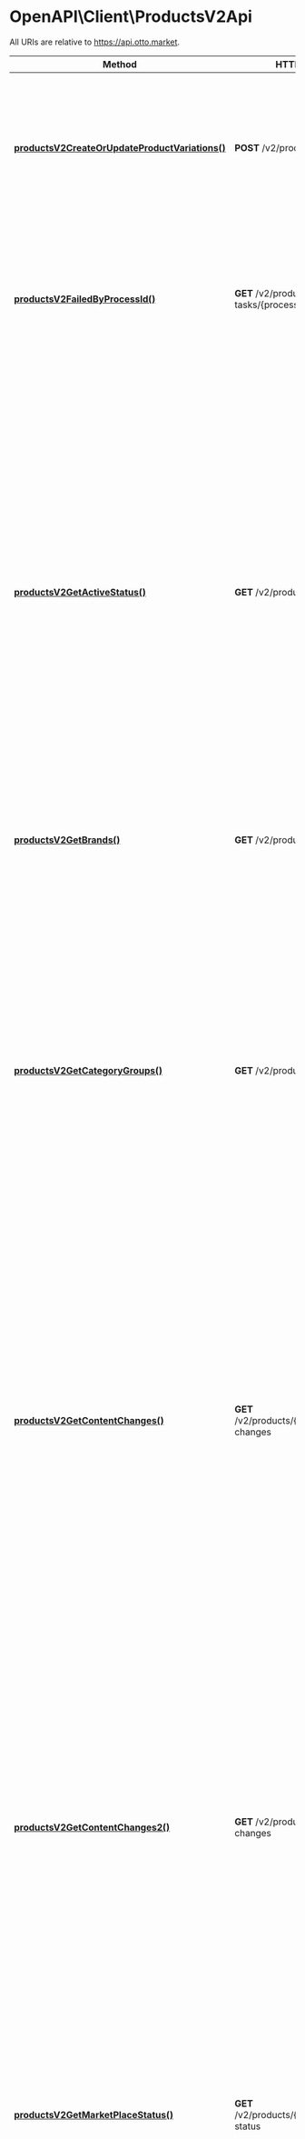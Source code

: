 # OpenAPI\Client\ProductsV2Api

All URIs are relative to https://api.otto.market.

Method | HTTP request | Description
------------- | ------------- | -------------
[**productsV2CreateOrUpdateProductVariations()**](ProductsV2Api.md#productsV2CreateOrUpdateProductVariations) | **POST** /v2/products | Create or update your product variations and get a process-id to query results. The limit for the number of product variations in one request is 500.
[**productsV2FailedByProcessId()**](ProductsV2Api.md#productsV2FailedByProcessId) | **GET** /v2/products/update-tasks/{processUuid}/failed | Request the failed products of the product data delivery with the linked processUuid. The response will contain a list of failed products with associated error details.
[**productsV2GetActiveStatus()**](ProductsV2Api.md#productsV2GetActiveStatus) | **GET** /v2/products/active-status | Read the active status of your product variations. The total number of results could be limited by specifying query parameters. Generally the resulting active status values will be paginated. The default page length is 100 active status entries per response, also the page size limit. The links specified in the result can be used to page through the total result space. Replaces corresponding online-status endpoint which now is marked as deprecated.
[**productsV2GetBrands()**](ProductsV2Api.md#productsV2GetBrands) | **GET** /v2/products/brands | Read the list of brands that are known on the Otto market place.
[**productsV2GetCategoryGroups()**](ProductsV2Api.md#productsV2GetCategoryGroups) | **GET** /v2/products/categories | Read the product categories and associated attributes of the OTTO market place. The total number of results could be limited by specifying query parameters. Generally the resulting product categories values will be paginated. The default page length is 100 product categories per response, the page size limit is 2000. The links specified in the result can be used to page through the total result space.
[**productsV2GetContentChanges()**](ProductsV2Api.md#productsV2GetContentChanges) | **GET** /v2/products/{sku}/content-changes | Read the content changes info for a single product variation within a specific time period. The resulting content changes will be paginated. The default page length is 100 entries per response, also the page size limit. The links specified in the result can be used to page through the total result space.
[**productsV2GetContentChanges2()**](ProductsV2Api.md#productsV2GetContentChanges2) | **GET** /v2/products/content-changes | Read the content changes for all your product variations within a specific time period. You can also use this endpoint to read the content changes for more than one variation or if the sku value contains slash (&#39;/&#39;) or dot (&#39;.&#39;) characters, so that you cannot use the other endpoint with one dedicated sku value in the path. The resulting content changes will be paginated. The default page length is 100 entries per response, which also is the page size upper limit. The links specified in the result can be used to page through the total result space.
[**productsV2GetMarketPlaceStatus()**](ProductsV2Api.md#productsV2GetMarketPlaceStatus) | **GET** /v2/products/{sku}/marketplace-status | Read the marketplace status for a single product variation.
[**productsV2GetMarketPlaceStatusList()**](ProductsV2Api.md#productsV2GetMarketPlaceStatusList) | **GET** /v2/products/marketplace-status | Read the marketplace status for your product variations. The total number of results could be limited by specifying query parameters. Generally the resulting marketplace status will be paginated. The default page length is 100 product variations per response, also the page size limit. The links specified in the result can be used to page through the total result space.
[**productsV2GetPartnerProducts()**](ProductsV2Api.md#productsV2GetPartnerProducts) | **GET** /v2/products | Read your product variations. The total number of results could be limited by specifying query parameters. Generally the resulting product variations will be paginated. The default page length is 100 product variations per response, also the page size limit. The links specified in the result can be used to page through the total result space.
[**productsV2GetProductVariation()**](ProductsV2Api.md#productsV2GetProductVariation) | **GET** /v2/products/{sku} | Read a single product variation.
[**productsV2GetProductVariationPrice()**](ProductsV2Api.md#productsV2GetProductVariationPrice) | **GET** /v2/products/{sku}/prices | Read product variations prices
[**productsV2GetProductVariationPrices()**](ProductsV2Api.md#productsV2GetProductVariationPrices) | **GET** /v2/products/prices | Read product variations prices
[**productsV2GetVariationActiveStatus()**](ProductsV2Api.md#productsV2GetVariationActiveStatus) | **GET** /v2/products/{sku}/active-status | Read the active status of a single product variation. Replaces corresponding online-status endpoint which now is marked as deprecated.
[**productsV2ProgressByProcessId()**](ProductsV2Api.md#productsV2ProgressByProcessId) | **GET** /v2/products/update-tasks/{processUuid} | Request the results of a product data delivery. The response will contain the links for the different parts of the result: products successfully created or updated, products with failures, products which did not contain any changes compared to the last sent version.
[**productsV2SucceededByProcessId()**](ProductsV2Api.md#productsV2SucceededByProcessId) | **GET** /v2/products/update-tasks/{processUuid}/succeeded | Request the succeeded products of the product data delivery with the linked processUuid. The response will contain a list of successfully delivered products.
[**productsV2UnchangedByProcessId()**](ProductsV2Api.md#productsV2UnchangedByProcessId) | **GET** /v2/products/update-tasks/{processUuid}/unchanged | Request the unchanged products of the product data delivery with the linked processUuid. The response will contain a list of unchanged products.
[**productsV2UpdateActiveStatus()**](ProductsV2Api.md#productsV2UpdateActiveStatus) | **POST** /v2/products/active-status | Update the active status of your product variations and get a process-id to query results.
[**productsV2UpdateProductVariationPrices()**](ProductsV2Api.md#productsV2UpdateProductVariationPrices) | **POST** /v2/products/prices | Update product variation prices


## `productsV2CreateOrUpdateProductVariations()`

```php
productsV2CreateOrUpdateProductVariations($x_request_timestamp, $product_variation_products_v2): \OpenAPI\Client\Model\ProductProcessProgressProductsV2
```

Create or update your product variations and get a process-id to query results. The limit for the number of product variations in one request is 500.

### Example

```php
<?php
require_once(__DIR__ . '/vendor/autoload.php');


// Configure Bearer (JWT) authorization: JWT
$config = OpenAPI\Client\Configuration::getDefaultConfiguration()->setAccessToken('YOUR_ACCESS_TOKEN');


$apiInstance = new OpenAPI\Client\Api\ProductsV2Api(
    // If you want use custom http client, pass your client which implements `GuzzleHttp\ClientInterface`.
    // This is optional, `GuzzleHttp\Client` will be used as default.
    new GuzzleHttp\Client(),
    $config
);
$x_request_timestamp = new \DateTime("2013-10-20T19:20:30+01:00"); // \DateTime | Holds the client side update request timestamp
$product_variation_products_v2 = array(new \OpenAPI\Client\Model\ProductVariationProductsV2()); // \OpenAPI\Client\Model\ProductVariationProductsV2[]

try {
    $result = $apiInstance->productsV2CreateOrUpdateProductVariations($x_request_timestamp, $product_variation_products_v2);
    print_r($result);
} catch (Exception $e) {
    echo 'Exception when calling ProductsV2Api->productsV2CreateOrUpdateProductVariations: ', $e->getMessage(), PHP_EOL;
}
```

### Parameters

Name | Type | Description  | Notes
------------- | ------------- | ------------- | -------------
 **x_request_timestamp** | **\DateTime**| Holds the client side update request timestamp | [optional]
 **product_variation_products_v2** | [**\OpenAPI\Client\Model\ProductVariationProductsV2[]**](../Model/ProductVariationProductsV2.md)|  | [optional]

### Return type

[**\OpenAPI\Client\Model\ProductProcessProgressProductsV2**](../Model/ProductProcessProgressProductsV2.md)

### Authorization

[JWT](../../README.md#JWT)

### HTTP request headers

- **Content-Type**: `application/json`
- **Accept**: `application/json`

[[Back to top]](#) [[Back to API list]](../../README.md#endpoints)
[[Back to Model list]](../../README.md#models)
[[Back to README]](../../README.md)

## `productsV2FailedByProcessId()`

```php
productsV2FailedByProcessId($process_uuid): \OpenAPI\Client\Model\ProductProcessResultProductsV2
```

Request the failed products of the product data delivery with the linked processUuid. The response will contain a list of failed products with associated error details.

### Example

```php
<?php
require_once(__DIR__ . '/vendor/autoload.php');


// Configure Bearer (JWT) authorization: JWT
$config = OpenAPI\Client\Configuration::getDefaultConfiguration()->setAccessToken('YOUR_ACCESS_TOKEN');


$apiInstance = new OpenAPI\Client\Api\ProductsV2Api(
    // If you want use custom http client, pass your client which implements `GuzzleHttp\ClientInterface`.
    // This is optional, `GuzzleHttp\Client` will be used as default.
    new GuzzleHttp\Client(),
    $config
);
$process_uuid = 'process_uuid_example'; // string | search for the failed products of a product data delivery identified by its processUuid.

try {
    $result = $apiInstance->productsV2FailedByProcessId($process_uuid);
    print_r($result);
} catch (Exception $e) {
    echo 'Exception when calling ProductsV2Api->productsV2FailedByProcessId: ', $e->getMessage(), PHP_EOL;
}
```

### Parameters

Name | Type | Description  | Notes
------------- | ------------- | ------------- | -------------
 **process_uuid** | **string**| search for the failed products of a product data delivery identified by its processUuid. |

### Return type

[**\OpenAPI\Client\Model\ProductProcessResultProductsV2**](../Model/ProductProcessResultProductsV2.md)

### Authorization

[JWT](../../README.md#JWT)

### HTTP request headers

- **Content-Type**: Not defined
- **Accept**: `*/*`

[[Back to top]](#) [[Back to API list]](../../README.md#endpoints)
[[Back to Model list]](../../README.md#models)
[[Back to README]](../../README.md)

## `productsV2GetActiveStatus()`

```php
productsV2GetActiveStatus($sku, $product_reference, $category, $brand, $page, $limit): \OpenAPI\Client\Model\ActiveStatusListResponseProductsV2
```

Read the active status of your product variations. The total number of results could be limited by specifying query parameters. Generally the resulting active status values will be paginated. The default page length is 100 active status entries per response, also the page size limit. The links specified in the result can be used to page through the total result space. Replaces corresponding online-status endpoint which now is marked as deprecated.

### Example

```php
<?php
require_once(__DIR__ . '/vendor/autoload.php');


// Configure Bearer (JWT) authorization: JWT
$config = OpenAPI\Client\Configuration::getDefaultConfiguration()->setAccessToken('YOUR_ACCESS_TOKEN');


$apiInstance = new OpenAPI\Client\Api\ProductsV2Api(
    // If you want use custom http client, pass your client which implements `GuzzleHttp\ClientInterface`.
    // This is optional, `GuzzleHttp\Client` will be used as default.
    new GuzzleHttp\Client(),
    $config
);
$sku = 'sku_example'; // string | search for product variations by their sku value. Use this if your sku values contain slash ('/') or dot ('.') characters.
$product_reference = 'product_reference_example'; // string | search for product variations by their productReference value
$category = 'category_example'; // string | search for product variations by their category value
$brand = 'brand_example'; // string | search for product variations by their brand value
$page = 56; // int
$limit = 56; // int | proposed limit for the number of active status values per response page (at most 100)

try {
    $result = $apiInstance->productsV2GetActiveStatus($sku, $product_reference, $category, $brand, $page, $limit);
    print_r($result);
} catch (Exception $e) {
    echo 'Exception when calling ProductsV2Api->productsV2GetActiveStatus: ', $e->getMessage(), PHP_EOL;
}
```

### Parameters

Name | Type | Description  | Notes
------------- | ------------- | ------------- | -------------
 **sku** | **string**| search for product variations by their sku value. Use this if your sku values contain slash (&#39;/&#39;) or dot (&#39;.&#39;) characters. | [optional]
 **product_reference** | **string**| search for product variations by their productReference value | [optional]
 **category** | **string**| search for product variations by their category value | [optional]
 **brand** | **string**| search for product variations by their brand value | [optional]
 **page** | **int**|  | [optional]
 **limit** | **int**| proposed limit for the number of active status values per response page (at most 100) | [optional]

### Return type

[**\OpenAPI\Client\Model\ActiveStatusListResponseProductsV2**](../Model/ActiveStatusListResponseProductsV2.md)

### Authorization

[JWT](../../README.md#JWT)

### HTTP request headers

- **Content-Type**: Not defined
- **Accept**: `application/json`

[[Back to top]](#) [[Back to API list]](../../README.md#endpoints)
[[Back to Model list]](../../README.md#models)
[[Back to README]](../../README.md)

## `productsV2GetBrands()`

```php
productsV2GetBrands(): \OpenAPI\Client\Model\BrandProductsV2[]
```

Read the list of brands that are known on the Otto market place.

### Example

```php
<?php
require_once(__DIR__ . '/vendor/autoload.php');


// Configure Bearer (JWT) authorization: JWT
$config = OpenAPI\Client\Configuration::getDefaultConfiguration()->setAccessToken('YOUR_ACCESS_TOKEN');


$apiInstance = new OpenAPI\Client\Api\ProductsV2Api(
    // If you want use custom http client, pass your client which implements `GuzzleHttp\ClientInterface`.
    // This is optional, `GuzzleHttp\Client` will be used as default.
    new GuzzleHttp\Client(),
    $config
);

try {
    $result = $apiInstance->productsV2GetBrands();
    print_r($result);
} catch (Exception $e) {
    echo 'Exception when calling ProductsV2Api->productsV2GetBrands: ', $e->getMessage(), PHP_EOL;
}
```

### Parameters

This endpoint does not need any parameter.

### Return type

[**\OpenAPI\Client\Model\BrandProductsV2[]**](../Model/BrandProductsV2.md)

### Authorization

[JWT](../../README.md#JWT)

### HTTP request headers

- **Content-Type**: Not defined
- **Accept**: `application/json`

[[Back to top]](#) [[Back to API list]](../../README.md#endpoints)
[[Back to Model list]](../../README.md#models)
[[Back to README]](../../README.md)

## `productsV2GetCategoryGroups()`

```php
productsV2GetCategoryGroups($page, $limit): \OpenAPI\Client\Model\CategoryGroupsProductsV2
```

Read the product categories and associated attributes of the OTTO market place. The total number of results could be limited by specifying query parameters. Generally the resulting product categories values will be paginated. The default page length is 100 product categories per response, the page size limit is 2000. The links specified in the result can be used to page through the total result space.

### Example

```php
<?php
require_once(__DIR__ . '/vendor/autoload.php');


// Configure Bearer (JWT) authorization: JWT
$config = OpenAPI\Client\Configuration::getDefaultConfiguration()->setAccessToken('YOUR_ACCESS_TOKEN');


$apiInstance = new OpenAPI\Client\Api\ProductsV2Api(
    // If you want use custom http client, pass your client which implements `GuzzleHttp\ClientInterface`.
    // This is optional, `GuzzleHttp\Client` will be used as default.
    new GuzzleHttp\Client(),
    $config
);
$page = 56; // int
$limit = 56; // int | proposed limit for the number of product categories per response page  (at most 2000)

try {
    $result = $apiInstance->productsV2GetCategoryGroups($page, $limit);
    print_r($result);
} catch (Exception $e) {
    echo 'Exception when calling ProductsV2Api->productsV2GetCategoryGroups: ', $e->getMessage(), PHP_EOL;
}
```

### Parameters

Name | Type | Description  | Notes
------------- | ------------- | ------------- | -------------
 **page** | **int**|  | [optional]
 **limit** | **int**| proposed limit for the number of product categories per response page  (at most 2000) | [optional]

### Return type

[**\OpenAPI\Client\Model\CategoryGroupsProductsV2**](../Model/CategoryGroupsProductsV2.md)

### Authorization

[JWT](../../README.md#JWT)

### HTTP request headers

- **Content-Type**: Not defined
- **Accept**: `application/json`

[[Back to top]](#) [[Back to API list]](../../README.md#endpoints)
[[Back to Model list]](../../README.md#models)
[[Back to README]](../../README.md)

## `productsV2GetContentChanges()`

```php
productsV2GetContentChanges($sku, $from_date, $page, $limit): \OpenAPI\Client\Model\ContentChangesApiResultProductsV2
```

Read the content changes info for a single product variation within a specific time period. The resulting content changes will be paginated. The default page length is 100 entries per response, also the page size limit. The links specified in the result can be used to page through the total result space.

### Example

```php
<?php
require_once(__DIR__ . '/vendor/autoload.php');


// Configure Bearer (JWT) authorization: JWT
$config = OpenAPI\Client\Configuration::getDefaultConfiguration()->setAccessToken('YOUR_ACCESS_TOKEN');


$apiInstance = new OpenAPI\Client\Api\ProductsV2Api(
    // If you want use custom http client, pass your client which implements `GuzzleHttp\ClientInterface`.
    // This is optional, `GuzzleHttp\Client` will be used as default.
    new GuzzleHttp\Client(),
    $config
);
$sku = 'sku_example'; // string | search for a product variation by its SKU value
$from_date = new \DateTime("2013-10-20T19:20:30+01:00"); // \DateTime | search for content changes from this time on. The maxmimum and default value is 28 days before now. Future values can be specified, but lead to an empty result.
$page = 56; // int
$limit = 56; // int | proposed limit for the number of entries per response page (at most 100)

try {
    $result = $apiInstance->productsV2GetContentChanges($sku, $from_date, $page, $limit);
    print_r($result);
} catch (Exception $e) {
    echo 'Exception when calling ProductsV2Api->productsV2GetContentChanges: ', $e->getMessage(), PHP_EOL;
}
```

### Parameters

Name | Type | Description  | Notes
------------- | ------------- | ------------- | -------------
 **sku** | **string**| search for a product variation by its SKU value |
 **from_date** | **\DateTime**| search for content changes from this time on. The maxmimum and default value is 28 days before now. Future values can be specified, but lead to an empty result. | [optional]
 **page** | **int**|  | [optional]
 **limit** | **int**| proposed limit for the number of entries per response page (at most 100) | [optional]

### Return type

[**\OpenAPI\Client\Model\ContentChangesApiResultProductsV2**](../Model/ContentChangesApiResultProductsV2.md)

### Authorization

[JWT](../../README.md#JWT)

### HTTP request headers

- **Content-Type**: Not defined
- **Accept**: `application/json`

[[Back to top]](#) [[Back to API list]](../../README.md#endpoints)
[[Back to Model list]](../../README.md#models)
[[Back to README]](../../README.md)

## `productsV2GetContentChanges2()`

```php
productsV2GetContentChanges2($sku, $from_date, $page, $limit): \OpenAPI\Client\Model\ContentChangesApiResultProductsV2
```

Read the content changes for all your product variations within a specific time period. You can also use this endpoint to read the content changes for more than one variation or if the sku value contains slash ('/') or dot ('.') characters, so that you cannot use the other endpoint with one dedicated sku value in the path. The resulting content changes will be paginated. The default page length is 100 entries per response, which also is the page size upper limit. The links specified in the result can be used to page through the total result space.

### Example

```php
<?php
require_once(__DIR__ . '/vendor/autoload.php');


// Configure Bearer (JWT) authorization: JWT
$config = OpenAPI\Client\Configuration::getDefaultConfiguration()->setAccessToken('YOUR_ACCESS_TOKEN');


$apiInstance = new OpenAPI\Client\Api\ProductsV2Api(
    // If you want use custom http client, pass your client which implements `GuzzleHttp\ClientInterface`.
    // This is optional, `GuzzleHttp\Client` will be used as default.
    new GuzzleHttp\Client(),
    $config
);
$sku = array('sku_example'); // string[] | search for product variations by their sku value. Use this to query for multiple variations or if your sku values contain slash ('/') or dot ('.') characters. You may separate multiple sku values by comma or state each one with a &sku= in front of the value. Please note that if you like to query for a single variation whose value contains a comma you have to add one empty &sku= at the end of the query string or use the other endpoint.
$from_date = new \DateTime("2013-10-20T19:20:30+01:00"); // \DateTime | search for content changes from this time on. The maxmimum and default value is 28 days before now. Future values can be specified, but lead to an empty result.
$page = 56; // int
$limit = 56; // int | proposed limit for the number of content changes per response page (at most 100)

try {
    $result = $apiInstance->productsV2GetContentChanges2($sku, $from_date, $page, $limit);
    print_r($result);
} catch (Exception $e) {
    echo 'Exception when calling ProductsV2Api->productsV2GetContentChanges2: ', $e->getMessage(), PHP_EOL;
}
```

### Parameters

Name | Type | Description  | Notes
------------- | ------------- | ------------- | -------------
 **sku** | [**string[]**](../Model/string.md)| search for product variations by their sku value. Use this to query for multiple variations or if your sku values contain slash (&#39;/&#39;) or dot (&#39;.&#39;) characters. You may separate multiple sku values by comma or state each one with a &amp;sku&#x3D; in front of the value. Please note that if you like to query for a single variation whose value contains a comma you have to add one empty &amp;sku&#x3D; at the end of the query string or use the other endpoint. | [optional]
 **from_date** | **\DateTime**| search for content changes from this time on. The maxmimum and default value is 28 days before now. Future values can be specified, but lead to an empty result. | [optional]
 **page** | **int**|  | [optional]
 **limit** | **int**| proposed limit for the number of content changes per response page (at most 100) | [optional]

### Return type

[**\OpenAPI\Client\Model\ContentChangesApiResultProductsV2**](../Model/ContentChangesApiResultProductsV2.md)

### Authorization

[JWT](../../README.md#JWT)

### HTTP request headers

- **Content-Type**: Not defined
- **Accept**: `application/json`

[[Back to top]](#) [[Back to API list]](../../README.md#endpoints)
[[Back to Model list]](../../README.md#models)
[[Back to README]](../../README.md)

## `productsV2GetMarketPlaceStatus()`

```php
productsV2GetMarketPlaceStatus($sku): \OpenAPI\Client\Model\MarketPlaceStatusProductsV2
```

Read the marketplace status for a single product variation.

### Example

```php
<?php
require_once(__DIR__ . '/vendor/autoload.php');


// Configure Bearer (JWT) authorization: JWT
$config = OpenAPI\Client\Configuration::getDefaultConfiguration()->setAccessToken('YOUR_ACCESS_TOKEN');


$apiInstance = new OpenAPI\Client\Api\ProductsV2Api(
    // If you want use custom http client, pass your client which implements `GuzzleHttp\ClientInterface`.
    // This is optional, `GuzzleHttp\Client` will be used as default.
    new GuzzleHttp\Client(),
    $config
);
$sku = 'sku_example'; // string | search for a marketplace status by its SKU value

try {
    $result = $apiInstance->productsV2GetMarketPlaceStatus($sku);
    print_r($result);
} catch (Exception $e) {
    echo 'Exception when calling ProductsV2Api->productsV2GetMarketPlaceStatus: ', $e->getMessage(), PHP_EOL;
}
```

### Parameters

Name | Type | Description  | Notes
------------- | ------------- | ------------- | -------------
 **sku** | **string**| search for a marketplace status by its SKU value |

### Return type

[**\OpenAPI\Client\Model\MarketPlaceStatusProductsV2**](../Model/MarketPlaceStatusProductsV2.md)

### Authorization

[JWT](../../README.md#JWT)

### HTTP request headers

- **Content-Type**: Not defined
- **Accept**: `application/json`

[[Back to top]](#) [[Back to API list]](../../README.md#endpoints)
[[Back to Model list]](../../README.md#models)
[[Back to README]](../../README.md)

## `productsV2GetMarketPlaceStatusList()`

```php
productsV2GetMarketPlaceStatusList($sku, $product_reference, $category, $brand, $from_date, $page, $limit, $market_place_status): \OpenAPI\Client\Model\MarketPlaceStatusApiResultProductsV2
```

Read the marketplace status for your product variations. The total number of results could be limited by specifying query parameters. Generally the resulting marketplace status will be paginated. The default page length is 100 product variations per response, also the page size limit. The links specified in the result can be used to page through the total result space.

### Example

```php
<?php
require_once(__DIR__ . '/vendor/autoload.php');


// Configure Bearer (JWT) authorization: JWT
$config = OpenAPI\Client\Configuration::getDefaultConfiguration()->setAccessToken('YOUR_ACCESS_TOKEN');


$apiInstance = new OpenAPI\Client\Api\ProductsV2Api(
    // If you want use custom http client, pass your client which implements `GuzzleHttp\ClientInterface`.
    // This is optional, `GuzzleHttp\Client` will be used as default.
    new GuzzleHttp\Client(),
    $config
);
$sku = 'sku_example'; // string | search for product variations by their sku value. Use this if your sku values contain slash ('/') or dot ('.') characters.
$product_reference = 'product_reference_example'; // string | search marketplace status by the productReference value of the related product variations
$category = 'category_example'; // string | search marketplace status by the category value of the related product variations
$brand = 'brand_example'; // string | search marketplace status by the brand value of the related product variations
$from_date = new \DateTime("2013-10-20T19:20:30+01:00"); // \DateTime | search marketplace status for a time range starting with the given date (in ISO8601, like '2021-10-09T07:52:19.820Z' or '2021-10-09T07:52:19.820+01:00')
$page = 56; // int | page to load
$limit = 56; // int | proposed limit for the number of marketplace status per response page (at most 1000)
$market_place_status = array('market_place_status_example'); // string[] | only include items that match any of the provided status

try {
    $result = $apiInstance->productsV2GetMarketPlaceStatusList($sku, $product_reference, $category, $brand, $from_date, $page, $limit, $market_place_status);
    print_r($result);
} catch (Exception $e) {
    echo 'Exception when calling ProductsV2Api->productsV2GetMarketPlaceStatusList: ', $e->getMessage(), PHP_EOL;
}
```

### Parameters

Name | Type | Description  | Notes
------------- | ------------- | ------------- | -------------
 **sku** | **string**| search for product variations by their sku value. Use this if your sku values contain slash (&#39;/&#39;) or dot (&#39;.&#39;) characters. | [optional]
 **product_reference** | **string**| search marketplace status by the productReference value of the related product variations | [optional]
 **category** | **string**| search marketplace status by the category value of the related product variations | [optional]
 **brand** | **string**| search marketplace status by the brand value of the related product variations | [optional]
 **from_date** | **\DateTime**| search marketplace status for a time range starting with the given date (in ISO8601, like &#39;2021-10-09T07:52:19.820Z&#39; or &#39;2021-10-09T07:52:19.820+01:00&#39;) | [optional]
 **page** | **int**| page to load | [optional]
 **limit** | **int**| proposed limit for the number of marketplace status per response page (at most 1000) | [optional]
 **market_place_status** | [**string[]**](../Model/string.md)| only include items that match any of the provided status | [optional]

### Return type

[**\OpenAPI\Client\Model\MarketPlaceStatusApiResultProductsV2**](../Model/MarketPlaceStatusApiResultProductsV2.md)

### Authorization

[JWT](../../README.md#JWT)

### HTTP request headers

- **Content-Type**: Not defined
- **Accept**: `application/json`

[[Back to top]](#) [[Back to API list]](../../README.md#endpoints)
[[Back to Model list]](../../README.md#models)
[[Back to README]](../../README.md)

## `productsV2GetPartnerProducts()`

```php
productsV2GetPartnerProducts($sku, $product_reference, $category, $brand, $page, $limit): \OpenAPI\Client\Model\ProductVariationApiResultProductsV2
```

Read your product variations. The total number of results could be limited by specifying query parameters. Generally the resulting product variations will be paginated. The default page length is 100 product variations per response, also the page size limit. The links specified in the result can be used to page through the total result space.

### Example

```php
<?php
require_once(__DIR__ . '/vendor/autoload.php');


// Configure Bearer (JWT) authorization: JWT
$config = OpenAPI\Client\Configuration::getDefaultConfiguration()->setAccessToken('YOUR_ACCESS_TOKEN');


$apiInstance = new OpenAPI\Client\Api\ProductsV2Api(
    // If you want use custom http client, pass your client which implements `GuzzleHttp\ClientInterface`.
    // This is optional, `GuzzleHttp\Client` will be used as default.
    new GuzzleHttp\Client(),
    $config
);
$sku = 'sku_example'; // string | search for product variations by their sku value. Use this if your sku values contain slash ('/') or dot ('.') characters.
$product_reference = 'product_reference_example'; // string | search for product variations by their productReference value
$category = 'category_example'; // string | search for product variations by their category value
$brand = 'brand_example'; // string | search for product variations by their brand value
$page = 56; // int
$limit = 56; // int | proposed limit for the number of products per response page (at most 100)

try {
    $result = $apiInstance->productsV2GetPartnerProducts($sku, $product_reference, $category, $brand, $page, $limit);
    print_r($result);
} catch (Exception $e) {
    echo 'Exception when calling ProductsV2Api->productsV2GetPartnerProducts: ', $e->getMessage(), PHP_EOL;
}
```

### Parameters

Name | Type | Description  | Notes
------------- | ------------- | ------------- | -------------
 **sku** | **string**| search for product variations by their sku value. Use this if your sku values contain slash (&#39;/&#39;) or dot (&#39;.&#39;) characters. | [optional]
 **product_reference** | **string**| search for product variations by their productReference value | [optional]
 **category** | **string**| search for product variations by their category value | [optional]
 **brand** | **string**| search for product variations by their brand value | [optional]
 **page** | **int**|  | [optional]
 **limit** | **int**| proposed limit for the number of products per response page (at most 100) | [optional]

### Return type

[**\OpenAPI\Client\Model\ProductVariationApiResultProductsV2**](../Model/ProductVariationApiResultProductsV2.md)

### Authorization

[JWT](../../README.md#JWT)

### HTTP request headers

- **Content-Type**: Not defined
- **Accept**: `application/json`

[[Back to top]](#) [[Back to API list]](../../README.md#endpoints)
[[Back to Model list]](../../README.md#models)
[[Back to README]](../../README.md)

## `productsV2GetProductVariation()`

```php
productsV2GetProductVariation($sku): \OpenAPI\Client\Model\ProductVariationProductsV2
```

Read a single product variation.

### Example

```php
<?php
require_once(__DIR__ . '/vendor/autoload.php');


// Configure Bearer (JWT) authorization: JWT
$config = OpenAPI\Client\Configuration::getDefaultConfiguration()->setAccessToken('YOUR_ACCESS_TOKEN');


$apiInstance = new OpenAPI\Client\Api\ProductsV2Api(
    // If you want use custom http client, pass your client which implements `GuzzleHttp\ClientInterface`.
    // This is optional, `GuzzleHttp\Client` will be used as default.
    new GuzzleHttp\Client(),
    $config
);
$sku = 'sku_example'; // string | search for a product variation by its SKU value

try {
    $result = $apiInstance->productsV2GetProductVariation($sku);
    print_r($result);
} catch (Exception $e) {
    echo 'Exception when calling ProductsV2Api->productsV2GetProductVariation: ', $e->getMessage(), PHP_EOL;
}
```

### Parameters

Name | Type | Description  | Notes
------------- | ------------- | ------------- | -------------
 **sku** | **string**| search for a product variation by its SKU value |

### Return type

[**\OpenAPI\Client\Model\ProductVariationProductsV2**](../Model/ProductVariationProductsV2.md)

### Authorization

[JWT](../../README.md#JWT)

### HTTP request headers

- **Content-Type**: Not defined
- **Accept**: `application/json`

[[Back to top]](#) [[Back to API list]](../../README.md#endpoints)
[[Back to Model list]](../../README.md#models)
[[Back to README]](../../README.md)

## `productsV2GetProductVariationPrice()`

```php
productsV2GetProductVariationPrice($sku): \OpenAPI\Client\Model\SkuPricingProductsV2
```

Read product variations prices

Read the price data of a single product variation.

### Example

```php
<?php
require_once(__DIR__ . '/vendor/autoload.php');


// Configure Bearer (JWT) authorization: JWT
$config = OpenAPI\Client\Configuration::getDefaultConfiguration()->setAccessToken('YOUR_ACCESS_TOKEN');


$apiInstance = new OpenAPI\Client\Api\ProductsV2Api(
    // If you want use custom http client, pass your client which implements `GuzzleHttp\ClientInterface`.
    // This is optional, `GuzzleHttp\Client` will be used as default.
    new GuzzleHttp\Client(),
    $config
);
$sku = 'sku_example'; // string | search for a product variation by its SKU value

try {
    $result = $apiInstance->productsV2GetProductVariationPrice($sku);
    print_r($result);
} catch (Exception $e) {
    echo 'Exception when calling ProductsV2Api->productsV2GetProductVariationPrice: ', $e->getMessage(), PHP_EOL;
}
```

### Parameters

Name | Type | Description  | Notes
------------- | ------------- | ------------- | -------------
 **sku** | **string**| search for a product variation by its SKU value |

### Return type

[**\OpenAPI\Client\Model\SkuPricingProductsV2**](../Model/SkuPricingProductsV2.md)

### Authorization

[JWT](../../README.md#JWT)

### HTTP request headers

- **Content-Type**: Not defined
- **Accept**: `application/json`

[[Back to top]](#) [[Back to API list]](../../README.md#endpoints)
[[Back to Model list]](../../README.md#models)
[[Back to README]](../../README.md)

## `productsV2GetProductVariationPrices()`

```php
productsV2GetProductVariationPrices($sku, $product_reference, $category, $brand, $page, $limit): \OpenAPI\Client\Model\PriceApiResultProductsV2
```

Read product variations prices

Read your product variations prices. The total number of results could be limited by specifying query parameters. Generally the resulting product variations will be paginated. The default page length is 100 product variations per response, also the page size limit. The links specified in the result can be used to page through the total result space.

### Example

```php
<?php
require_once(__DIR__ . '/vendor/autoload.php');


// Configure Bearer (JWT) authorization: JWT
$config = OpenAPI\Client\Configuration::getDefaultConfiguration()->setAccessToken('YOUR_ACCESS_TOKEN');


$apiInstance = new OpenAPI\Client\Api\ProductsV2Api(
    // If you want use custom http client, pass your client which implements `GuzzleHttp\ClientInterface`.
    // This is optional, `GuzzleHttp\Client` will be used as default.
    new GuzzleHttp\Client(),
    $config
);
$sku = 'sku_example'; // string | search for product variations by their sku value. Use this if your sku values contain slash ('/') or dot ('.') characters.
$product_reference = 'product_reference_example'; // string | search for product variations by their productReference value
$category = 'category_example'; // string | search for product variations by their category value
$brand = 'brand_example'; // string | search for product variations by their brand value
$page = 56; // int
$limit = 56; // int | proposed limit for the number of products per response page (at most 100)

try {
    $result = $apiInstance->productsV2GetProductVariationPrices($sku, $product_reference, $category, $brand, $page, $limit);
    print_r($result);
} catch (Exception $e) {
    echo 'Exception when calling ProductsV2Api->productsV2GetProductVariationPrices: ', $e->getMessage(), PHP_EOL;
}
```

### Parameters

Name | Type | Description  | Notes
------------- | ------------- | ------------- | -------------
 **sku** | **string**| search for product variations by their sku value. Use this if your sku values contain slash (&#39;/&#39;) or dot (&#39;.&#39;) characters. | [optional]
 **product_reference** | **string**| search for product variations by their productReference value | [optional]
 **category** | **string**| search for product variations by their category value | [optional]
 **brand** | **string**| search for product variations by their brand value | [optional]
 **page** | **int**|  | [optional]
 **limit** | **int**| proposed limit for the number of products per response page (at most 100) | [optional]

### Return type

[**\OpenAPI\Client\Model\PriceApiResultProductsV2**](../Model/PriceApiResultProductsV2.md)

### Authorization

[JWT](../../README.md#JWT)

### HTTP request headers

- **Content-Type**: Not defined
- **Accept**: `application/json`

[[Back to top]](#) [[Back to API list]](../../README.md#endpoints)
[[Back to Model list]](../../README.md#models)
[[Back to README]](../../README.md)

## `productsV2GetVariationActiveStatus()`

```php
productsV2GetVariationActiveStatus($sku): \OpenAPI\Client\Model\ActiveStatusProductsV2
```

Read the active status of a single product variation. Replaces corresponding online-status endpoint which now is marked as deprecated.

### Example

```php
<?php
require_once(__DIR__ . '/vendor/autoload.php');


// Configure Bearer (JWT) authorization: JWT
$config = OpenAPI\Client\Configuration::getDefaultConfiguration()->setAccessToken('YOUR_ACCESS_TOKEN');


$apiInstance = new OpenAPI\Client\Api\ProductsV2Api(
    // If you want use custom http client, pass your client which implements `GuzzleHttp\ClientInterface`.
    // This is optional, `GuzzleHttp\Client` will be used as default.
    new GuzzleHttp\Client(),
    $config
);
$sku = 'sku_example'; // string | search for a product variation by its SKU value

try {
    $result = $apiInstance->productsV2GetVariationActiveStatus($sku);
    print_r($result);
} catch (Exception $e) {
    echo 'Exception when calling ProductsV2Api->productsV2GetVariationActiveStatus: ', $e->getMessage(), PHP_EOL;
}
```

### Parameters

Name | Type | Description  | Notes
------------- | ------------- | ------------- | -------------
 **sku** | **string**| search for a product variation by its SKU value |

### Return type

[**\OpenAPI\Client\Model\ActiveStatusProductsV2**](../Model/ActiveStatusProductsV2.md)

### Authorization

[JWT](../../README.md#JWT)

### HTTP request headers

- **Content-Type**: Not defined
- **Accept**: `application/json`

[[Back to top]](#) [[Back to API list]](../../README.md#endpoints)
[[Back to Model list]](../../README.md#models)
[[Back to README]](../../README.md)

## `productsV2ProgressByProcessId()`

```php
productsV2ProgressByProcessId($process_uuid): \OpenAPI\Client\Model\ProductProcessProgressProductsV2
```

Request the results of a product data delivery. The response will contain the links for the different parts of the result: products successfully created or updated, products with failures, products which did not contain any changes compared to the last sent version.

### Example

```php
<?php
require_once(__DIR__ . '/vendor/autoload.php');


// Configure Bearer (JWT) authorization: JWT
$config = OpenAPI\Client\Configuration::getDefaultConfiguration()->setAccessToken('YOUR_ACCESS_TOKEN');


$apiInstance = new OpenAPI\Client\Api\ProductsV2Api(
    // If you want use custom http client, pass your client which implements `GuzzleHttp\ClientInterface`.
    // This is optional, `GuzzleHttp\Client` will be used as default.
    new GuzzleHttp\Client(),
    $config
);
$process_uuid = 'process_uuid_example'; // string | search for a product data delivery result by its processUuid.

try {
    $result = $apiInstance->productsV2ProgressByProcessId($process_uuid);
    print_r($result);
} catch (Exception $e) {
    echo 'Exception when calling ProductsV2Api->productsV2ProgressByProcessId: ', $e->getMessage(), PHP_EOL;
}
```

### Parameters

Name | Type | Description  | Notes
------------- | ------------- | ------------- | -------------
 **process_uuid** | **string**| search for a product data delivery result by its processUuid. |

### Return type

[**\OpenAPI\Client\Model\ProductProcessProgressProductsV2**](../Model/ProductProcessProgressProductsV2.md)

### Authorization

[JWT](../../README.md#JWT)

### HTTP request headers

- **Content-Type**: Not defined
- **Accept**: `*/*`

[[Back to top]](#) [[Back to API list]](../../README.md#endpoints)
[[Back to Model list]](../../README.md#models)
[[Back to README]](../../README.md)

## `productsV2SucceededByProcessId()`

```php
productsV2SucceededByProcessId($process_uuid): \OpenAPI\Client\Model\ProductProcessResultProductsV2
```

Request the succeeded products of the product data delivery with the linked processUuid. The response will contain a list of successfully delivered products.

### Example

```php
<?php
require_once(__DIR__ . '/vendor/autoload.php');


// Configure Bearer (JWT) authorization: JWT
$config = OpenAPI\Client\Configuration::getDefaultConfiguration()->setAccessToken('YOUR_ACCESS_TOKEN');


$apiInstance = new OpenAPI\Client\Api\ProductsV2Api(
    // If you want use custom http client, pass your client which implements `GuzzleHttp\ClientInterface`.
    // This is optional, `GuzzleHttp\Client` will be used as default.
    new GuzzleHttp\Client(),
    $config
);
$process_uuid = 'process_uuid_example'; // string | search for the succeeded products of a product data delivery identified by its processUuid.

try {
    $result = $apiInstance->productsV2SucceededByProcessId($process_uuid);
    print_r($result);
} catch (Exception $e) {
    echo 'Exception when calling ProductsV2Api->productsV2SucceededByProcessId: ', $e->getMessage(), PHP_EOL;
}
```

### Parameters

Name | Type | Description  | Notes
------------- | ------------- | ------------- | -------------
 **process_uuid** | **string**| search for the succeeded products of a product data delivery identified by its processUuid. |

### Return type

[**\OpenAPI\Client\Model\ProductProcessResultProductsV2**](../Model/ProductProcessResultProductsV2.md)

### Authorization

[JWT](../../README.md#JWT)

### HTTP request headers

- **Content-Type**: Not defined
- **Accept**: `*/*`

[[Back to top]](#) [[Back to API list]](../../README.md#endpoints)
[[Back to Model list]](../../README.md#models)
[[Back to README]](../../README.md)

## `productsV2UnchangedByProcessId()`

```php
productsV2UnchangedByProcessId($process_uuid): \OpenAPI\Client\Model\ProductProcessResultProductsV2
```

Request the unchanged products of the product data delivery with the linked processUuid. The response will contain a list of unchanged products.

### Example

```php
<?php
require_once(__DIR__ . '/vendor/autoload.php');


// Configure Bearer (JWT) authorization: JWT
$config = OpenAPI\Client\Configuration::getDefaultConfiguration()->setAccessToken('YOUR_ACCESS_TOKEN');


$apiInstance = new OpenAPI\Client\Api\ProductsV2Api(
    // If you want use custom http client, pass your client which implements `GuzzleHttp\ClientInterface`.
    // This is optional, `GuzzleHttp\Client` will be used as default.
    new GuzzleHttp\Client(),
    $config
);
$process_uuid = 'process_uuid_example'; // string | search for the unchanged products of a product data delivery identified by its processUuid.

try {
    $result = $apiInstance->productsV2UnchangedByProcessId($process_uuid);
    print_r($result);
} catch (Exception $e) {
    echo 'Exception when calling ProductsV2Api->productsV2UnchangedByProcessId: ', $e->getMessage(), PHP_EOL;
}
```

### Parameters

Name | Type | Description  | Notes
------------- | ------------- | ------------- | -------------
 **process_uuid** | **string**| search for the unchanged products of a product data delivery identified by its processUuid. |

### Return type

[**\OpenAPI\Client\Model\ProductProcessResultProductsV2**](../Model/ProductProcessResultProductsV2.md)

### Authorization

[JWT](../../README.md#JWT)

### HTTP request headers

- **Content-Type**: Not defined
- **Accept**: `*/*`

[[Back to top]](#) [[Back to API list]](../../README.md#endpoints)
[[Back to Model list]](../../README.md#models)
[[Back to README]](../../README.md)

## `productsV2UpdateActiveStatus()`

```php
productsV2UpdateActiveStatus($x_request_timestamp, $active_status_list_request_products_v2): \OpenAPI\Client\Model\ProductProcessProgressProductsV2
```

Update the active status of your product variations and get a process-id to query results.

### Example

```php
<?php
require_once(__DIR__ . '/vendor/autoload.php');


// Configure Bearer (JWT) authorization: JWT
$config = OpenAPI\Client\Configuration::getDefaultConfiguration()->setAccessToken('YOUR_ACCESS_TOKEN');


$apiInstance = new OpenAPI\Client\Api\ProductsV2Api(
    // If you want use custom http client, pass your client which implements `GuzzleHttp\ClientInterface`.
    // This is optional, `GuzzleHttp\Client` will be used as default.
    new GuzzleHttp\Client(),
    $config
);
$x_request_timestamp = 2000-10-31T01:30:10.000-05:00; // string | Holds the optional client side update request timestamp, in ISO DateTime format
$active_status_list_request_products_v2 = new \OpenAPI\Client\Model\ActiveStatusListRequestProductsV2(); // \OpenAPI\Client\Model\ActiveStatusListRequestProductsV2

try {
    $result = $apiInstance->productsV2UpdateActiveStatus($x_request_timestamp, $active_status_list_request_products_v2);
    print_r($result);
} catch (Exception $e) {
    echo 'Exception when calling ProductsV2Api->productsV2UpdateActiveStatus: ', $e->getMessage(), PHP_EOL;
}
```

### Parameters

Name | Type | Description  | Notes
------------- | ------------- | ------------- | -------------
 **x_request_timestamp** | **string**| Holds the optional client side update request timestamp, in ISO DateTime format | [optional]
 **active_status_list_request_products_v2** | [**\OpenAPI\Client\Model\ActiveStatusListRequestProductsV2**](../Model/ActiveStatusListRequestProductsV2.md)|  | [optional]

### Return type

[**\OpenAPI\Client\Model\ProductProcessProgressProductsV2**](../Model/ProductProcessProgressProductsV2.md)

### Authorization

[JWT](../../README.md#JWT)

### HTTP request headers

- **Content-Type**: `application/json`
- **Accept**: `application/json`

[[Back to top]](#) [[Back to API list]](../../README.md#endpoints)
[[Back to Model list]](../../README.md#models)
[[Back to README]](../../README.md)

## `productsV2UpdateProductVariationPrices()`

```php
productsV2UpdateProductVariationPrices($x_request_timestamp, $sku_pricing_products_v2): \OpenAPI\Client\Model\ProductProcessProgressProductsV2
```

Update product variation prices

Update your product variation prices and get a process-id to query results. The limit for the number of product variation prices in one request is 500.

### Example

```php
<?php
require_once(__DIR__ . '/vendor/autoload.php');


// Configure Bearer (JWT) authorization: JWT
$config = OpenAPI\Client\Configuration::getDefaultConfiguration()->setAccessToken('YOUR_ACCESS_TOKEN');


$apiInstance = new OpenAPI\Client\Api\ProductsV2Api(
    // If you want use custom http client, pass your client which implements `GuzzleHttp\ClientInterface`.
    // This is optional, `GuzzleHttp\Client` will be used as default.
    new GuzzleHttp\Client(),
    $config
);
$x_request_timestamp = new \DateTime("2013-10-20T19:20:30+01:00"); // \DateTime | Holds the client side update request timestamp
$sku_pricing_products_v2 = array(new \OpenAPI\Client\Model\SkuPricingProductsV2()); // \OpenAPI\Client\Model\SkuPricingProductsV2[]

try {
    $result = $apiInstance->productsV2UpdateProductVariationPrices($x_request_timestamp, $sku_pricing_products_v2);
    print_r($result);
} catch (Exception $e) {
    echo 'Exception when calling ProductsV2Api->productsV2UpdateProductVariationPrices: ', $e->getMessage(), PHP_EOL;
}
```

### Parameters

Name | Type | Description  | Notes
------------- | ------------- | ------------- | -------------
 **x_request_timestamp** | **\DateTime**| Holds the client side update request timestamp | [optional]
 **sku_pricing_products_v2** | [**\OpenAPI\Client\Model\SkuPricingProductsV2[]**](../Model/SkuPricingProductsV2.md)|  | [optional]

### Return type

[**\OpenAPI\Client\Model\ProductProcessProgressProductsV2**](../Model/ProductProcessProgressProductsV2.md)

### Authorization

[JWT](../../README.md#JWT)

### HTTP request headers

- **Content-Type**: `application/json`
- **Accept**: `application/json`

[[Back to top]](#) [[Back to API list]](../../README.md#endpoints)
[[Back to Model list]](../../README.md#models)
[[Back to README]](../../README.md)
